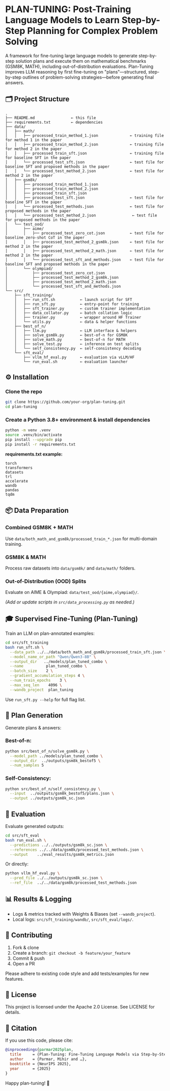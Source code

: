 # PLAN-TUNING: Post-Training Language Models to Learn Step-by-Step Planning for Complex Problem Solving

A framework for fine-tuning large language models to generate step-by-step solution plans and execute them on mathematical benchmarks (GSM8K, MATH), including out-of-distribution evaluations. Plan-Tuning improves LLM reasoning by first fine-tuning on "plans"—structured, step-by-step outlines of problem-solving strategies—before generating final answers.

## 🗂 Project Structure

```
.
├── README.md                ← this file
├── requirements.txt         ← dependencies
├── data/
│   ├── math/
│   │   ├── processed_train_method_1.json              ← training file for method 1 in the paper
│   │   ├── processed_train_method_2.json              ← training file for method 2 in the paper
│   │   ├── processed_train_sft.json                   ← training file for baseline SFT in the paper
│   │   └── processed_test_sft.json                    ← test file for baseline SFT and proposed methods in the paper
│   │   └── processed_test_method_2.json               ← test file for method 2 in the paper
│   ├── gsm8k/
│   │   ├── processed_train_method_1.json
│   │   ├── processed_train_method_2.json
│   │   ├── processed_train_sft.json
│   │   ├── processed_test_sft.json                    ← test file for baseline SFT in the paper
│   │   └── processed_test_methods.json                ← test file for proposed methods in the paper
│   │   └── processed_test_method_2.json                ← test file for proposed methods in the paper
│   └── test_ood/
│       ├── aime/
│       │   ├── processed_test_zero_cot.json           ← test file for baseline zero-shot CoT in the paper
│       │   ├── processed_test_method_2_gsm8k.json     ← test file for method 2 in the paper
│       │   ├── processed_test_method_2_math.json      ← test file for method 2 in the paper
│       │   └── processed_test_sft_and_methods.json    ← test file for baseline SFT and proposed methods in the paper
│       └── olympiad/
│           ├── processed_test_zero_cot.json
│           ├── processed_test_method_2_gsm8k.json
│           ├── processed_test_method_2_math.json
│           └── processed_test_sft_and_methods.json
└── src/
    ├── sft_training/
    │   ├── run_sft.sh           ← launch script for SFT
    │   ├── run_sft.py           ← entry-point for training
    │   ├── sft_trainer.py       ← custom trainer implementation
    │   ├── data_collator.py     ← batch collation logic
    │   ├── trainer.py           ← wrapper around HF Trainer
    │   └── utils.py             ← data & helper functions
    ├── best_of_n/
    │   ├── llm.py               ← LLM interface & helpers
    │   ├── solve_gsm8k.py       ← best-of-n for GSM8K
    │   ├── solve_math.py        ← best-of-n for MATH
    │   ├── solve_test.py        ← inference on test splits
    │   └── self_consistency.py  ← self-consistency decoding
    └── sft_eval/
        ├── vllm_hf_eval.py      ← evaluation via vLLM/HF
        └── run_eval.sh          ← evaluation launcher
```

## ⚙️ Installation

### Clone the repo

```bash
git clone https://github.com/your-org/plan-tuning.git
cd plan-tuning
```

### Create a Python 3.8+ environment & install dependencies

```bash
python -m venv .venv
source .venv/bin/activate
pip install --upgrade pip
pip install -r requirements.txt
```

**requirements.txt example:**

```
torch
transformers
datasets
trl
accelerate
wandb
pandas
tqdm
```

## 📦 Data Preparation

### Combined GSM8K + MATH

Use `data/both_math_and_gsm8k/processed_train_*.json` for multi-domain training.

### GSM8K & MATH

Process raw datasets into `data/gsm8k/` and `data/math/` folders.

### Out-of-Distribution (OOD) Splits

Evaluate on AIME & Olympiad: `data/test_ood/{aime,olympiad}/`.

*(Add or update scripts in `src/data_processing.py` as needed.)*

## 🎓 Supervised Fine-Tuning (Plan-Tuning)

Train an LLM on plan-annotated examples:

```bash
cd src/sft_training
bash run_sft.sh \
  --data_path ../../data/both_math_and_gsm8k/processed_train_sft.json \
  --model_name_or_path "Qwen/Qwen3-8B" \
  --output_dir   ../models/plan_tuned_combo \
  --name          plan_tuned_combo \
  --batch_size    2 \
  --gradient_accumulation_steps 4 \
  --num_train_epochs    3 \
  --max_seq_len    4096 \
  --wandb_project  plan_tuning
```

Use `run_sft.py --help` for full flag list.

## 📝 Plan Generation

Generate plans & answers:

### Best-of-n:

```bash
python src/best_of_n/solve_gsm8k.py \
  --model_path ../models/plan_tuned_combo \
  --output_dir  ../outputs/gsm8k_bestof5 \
  --num_samples 5
```

### Self-Consistency:

```bash
python src/best_of_n/self_consistency.py \
  --input  ../outputs/gsm8k_bestof5/plans.json \
  --output ../outputs/gsm8k_sc.json
```

## 🧮 Evaluation

Evaluate generated outputs:

```bash
cd src/sft_eval
bash run_eval.sh \
  --predictions ../../outputs/gsm8k_sc.json \
  --references ../../data/gsm8k/processed_test_methods.json \
  --output    ../eval_results/gsm8k_metrics.json
```

Or directly:

```bash
python vllm_hf_eval.py \
  --pred_file ../../outputs/gsm8k_sc.json \
  --ref_file  ../../data/gsm8k/processed_test_methods.json
```

## 📊 Results & Logging

- Logs & metrics tracked with Weights & Biases (set `--wandb_project`).
- Local logs: `src/sft_training/wandb/`, `src/sft_eval/logs/`.

## 🤝 Contributing

1. Fork & clone
2. Create a branch: `git checkout -b feature/your_feature`
3. Commit & push
4. Open a PR

Please adhere to existing code style and add tests/examples for new features.

## 📄 License

This project is licensed under the Apache 2.0 License. See LICENSE for details.

## 📖 Citation

If you use this code, please cite:

```bibtex
@inproceedings{parmar2025plan,
  title     = {Plan-Tuning: Fine-Tuning Language Models via Step-by-Step Planning},
  author    = {Parmar, Mihir and …},
  booktitle = {NeurIPS 2025},
  year      = {2025}
}
```

Happy plan-tuning! 🚀
